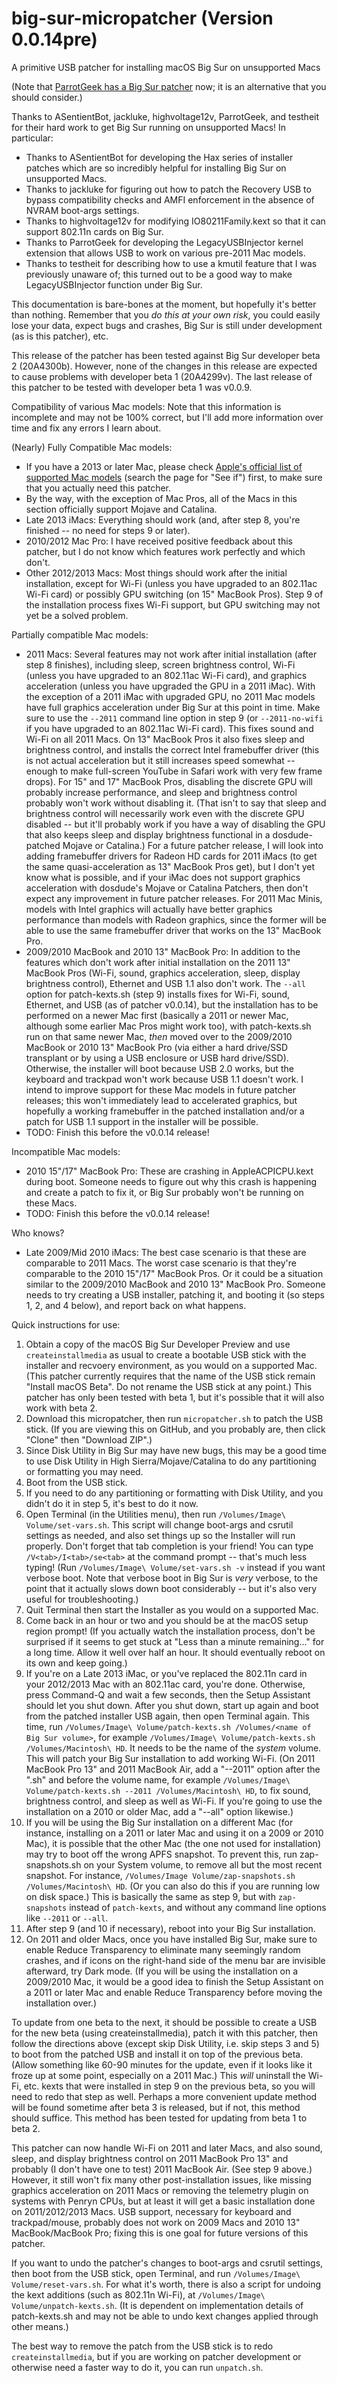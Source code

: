 # big-sur-micropatcher (Version 0.0.14pre)
A primitive USB patcher for installing macOS Big Sur on unsupported Macs

(Note that [ParrotGeek has a Big Sur patcher](https://parrotgeek.com/bigsur/) now; it is an alternative that you should consider.)

Thanks to ASentientBot, jackluke, highvoltage12v, ParrotGeek, and testheit for their hard work to get Big Sur running on unsupported Macs! In particular:

- Thanks to ASentientBot for developing the Hax series of installer patches which are so incredibly helpful for installing Big Sur on unsupported Macs.
- Thanks to jackluke for figuring out how to patch the Recovery USB to bypass compatibility checks and AMFI enforcement in the absence of NVRAM boot-args settings.
- Thanks to highvoltage12v for modifying IO80211Family.kext so that it can support 802.11n cards on Big Sur.
- Thanks to ParrotGeek for developing the LegacyUSBInjector kernel extension that allows USB to work on various pre-2011 Mac models.
- Thanks to testheit for describing how to use a kmutil feature that I was previously unaware of; this turned out to be a good way to make LegacyUSBInjector function under Big Sur.

This documentation is bare-bones at the moment, but hopefully it's better than nothing. Remember that you *do this at your own risk*, you could easily lose your data, expect bugs and crashes, Big Sur is still under development (as is this patcher), etc.

This release of the patcher has been tested against Big Sur developer beta 2 (20A4300b). However, none of the changes in this release are expected to cause problems with developer beta 1 (20A4299v). The last release of this patcher to be tested with developer beta 1 was v0.0.9.

Compatibility of various Mac models:
Note that this information is incomplete and may not be 100% correct, but I'll add more information over time and fix any errors I learn about.

(Nearly) Fully Compatible Mac models:
- If you have a 2013 or later Mac, please check [Apple's official list of supported Mac models](https://www.apple.com/macos/big-sur-preview/) (search the page for "See if") first, to make sure that you actually need this patcher.
- By the way, with the exception of Mac Pros, all of the Macs in this section officially support Mojave and Catalina.
- Late 2013 iMacs: Everything should work (and, after step 8, you're finished -- no need for steps 9 or later).
- 2010/2012 Mac Pro: I have received positive feedback about this patcher, but I do not know which features work perfectly and which don't.
- Other 2012/2013 Macs: Most things should work after the initial installation, except for Wi-Fi (unless you have upgraded to an 802.11ac Wi-Fi card) or possibly GPU switching (on 15" MacBook Pros). Step 9 of the installation process fixes Wi-Fi support, but GPU switching may not yet be a solved problem.

Partially compatible Mac models:
- 2011 Macs: Several features may not work after initial installation (after step 8 finishes), including sleep, screen brightness control, Wi-Fi (unless you have upgraded to an 802.11ac Wi-Fi card), and graphics acceleration (unless you have upgraded the GPU in a 2011 iMac). With the exception of a 2011 iMac with upgraded GPU, no 2011 Mac models have full graphics acceleration under Big Sur at this point in time. Make sure to use the `--2011` command line option in step 9 (or `--2011-no-wifi` if you have upgraded to an 802.11ac Wi-Fi card). This fixes sound and Wi-Fi on all 2011 Macs. On 13" MacBook Pros it also fixes sleep and brightness control, and installs the correct Intel framebuffer driver (this is not actual acceleration but it still increases speed somewhat -- enough to make full-screen YouTube in Safari work with very few frame drops). For 15" and 17" MacBook Pros, disabling the discrete GPU will probably increase performance, and sleep and brightness control probably won't work without disabling it. (That isn't to say that sleep and brightness control will necessarily work even with the discrete GPU disabled -- but it'll probably work if you have a way of disabling the GPU that also keeps sleep and display brightness functional in a dosdude-patched Mojave or Catalina.) For a future patcher release, I will look into adding framebuffer drivers for Radeon HD cards for 2011 iMacs (to get the same quasi-acceleration as 13" MacBook Pros get), but I don't yet know what is possible, and if your iMac does not support graphics acceleration with dosdude's Mojave or Catalina Patchers, then don't expect any improvement in future patcher releases. For 2011 Mac Minis, models with Intel graphics will actually have better graphics performance than models with Radeon graphics, since the former will be able to use the same framebuffer driver that works on the 13" MacBook Pro.
- 2009/2010 MacBook and 2010 13" MacBook Pro: In addition to the features which don't work after initial installation on the 2011 13" MacBook Pros (Wi-Fi, sound, graphics acceleration, sleep, display brightness control), Ethernet and USB 1.1 also don't work. The `--all` option for patch-kexts.sh (step 9) installs fixes for Wi-Fi, sound, Ethernet, and USB (as of patcher v0.0.14), but the installation has to be performed on a newer Mac first (basically a 2011 or newer Mac, although some earlier Mac Pros might work too), with patch-kexts.sh run on that same newer Mac, *then* moved over to the 2009/2010 MacBook or 2010 13" MacBook Pro (via either a hard drive/SSD transplant or by using a USB enclosure or USB hard drive/SSD). Otherwise, the installer will boot because USB 2.0 works, but the keyboard and trackpad won't work because USB 1.1 doesn't work. I intend to improve support for these Mac models in future patcher releases; this won't immediately lead to accelerated graphics, but hopefully a working framebuffer in the patched installation and/or a patch for USB 1.1 support in the installer will be possible.
- TODO: Finish this before the v0.0.14 release!

Incompatible Mac models:
- 2010 15"/17" MacBook Pro: These are crashing in AppleACPICPU.kext during boot. Someone needs to figure out why this crash is happening and create a patch to fix it, or Big Sur probably won't be running on these Macs.
- TODO: Finish this before the v0.0.14 release!

Who knows?
- Late 2009/Mid 2010 iMacs: The best case scenario is that these are comparable to 2011 Macs. The worst case scenario is that they're comparable to the 2010 15"/17" MacBook Pros. Or it could be a situation similar to the 2009/2010 MacBook and 2010 13" MacBook Pro. Someone needs to try creating a USB installer, patching it, and booting it (so steps 1, 2, and 4 below), and report back on what happens.

Quick instructions for use:

1. Obtain a copy of the macOS Big Sur Developer Preview and use `createinstallmedia` as usual to create a bootable USB stick with the installer and recvoery environment, as you would on a supported Mac. (This patcher currently requires that the name of the USB stick remain "Install macOS Beta". Do not rename the USB stick at any point.) This patcher has only been tested with beta 1, but it's possible that it will also work with beta 2.
2. Download this micropatcher, then run `micropatcher.sh` to patch the USB stick. (If you are viewing this on GitHub, and you probably are, then click "Clone" then "Download ZIP".)
3. Since Disk Utility in Big Sur may have new bugs, this may be a good time to use Disk Utility in High Sierra/Mojave/Catalina to do any partitioning or formatting you may need.
4. Boot from the USB stick.
5. If you need to do any partitioning or formatting with Disk Utility, and you didn't do it in step 5, it's best to do it now.
6. Open Terminal (in the Utilities menu), then run `/Volumes/Image\ Volume/set-vars.sh`. This script will change boot-args and csrutil settings as needed, and also set things up so the Installer will run properly. Don't forget that tab completion is your friend! You can type `/V<tab>/I<tab>/se<tab>` at the command prompt -- that's much less typing! (Run `/Volumes/Image\ Volume/set-vars.sh -v` instead if you want verbose boot. Note that verbose boot in Big Sur is *very* verbose, to the point that it actually slows down boot considerably -- but it's also very useful for troubleshooting.)
7. Quit Terminal then start the Installer as you would on a supported Mac.
8. Come back in an hour or two and you should be at the macOS setup region prompt! (If you actually watch the installation process, don't be surprised if it seems to get stuck at "Less than a minute remaining..." for a long time. Allow it well over half an hour. It should eventually reboot on its own and keep going.)
9. If you're on a Late 2013 iMac, or you've replaced the 802.11n card in your 2012/2013 Mac with an 802.11ac card, you're done. Otherwise, press Command-Q and wait a few seconds, then the Setup Assistant should let you shut down. After you shut down, start up again and boot from the patched installer USB again, then open Terminal again. This time, run `/Volumes/Image\ Volume/patch-kexts.sh /Volumes/<name of Big Sur volume>`, for example `/Volumes/Image\ Volume/patch-kexts.sh /Volumes/Macintosh\ HD`. It needs to be the name of the *system* volume. This will patch your Big Sur installation to add working Wi-Fi. (On 2011 MacBook Pro 13" and 2011 MacBook Air, add a "--2011" option after the ".sh" and before the volume name, for example `/Volumes/Image\ Volume/patch-kexts.sh --2011 /Volumes/Macintosh\ HD`, to fix sound, brightness control, and sleep as well as Wi-Fi. If you're going to use the installation on a 2010 or older Mac, add a "--all" option likewise.)
10. If you will be using the Big Sur installation on a different Mac (for instance, installing on a 2011 or later Mac and using it on a 2009 or 2010 Mac), it is possible that the other Mac (the one not used for installation) may try to boot off the wrong APFS snapshot. To prevent this, run zap-snapshots.sh on your System volume, to remove all but the most recent snapshot. For instance, `/Volumes/Image Volume/zap-snapshots.sh /Volumes/Macintosh\ HD`. (Or you can also do this if you are running low on disk space.) This is basically the same as step 9, but with `zap-snapshots` instead of `patch-kexts`, and without any command line options like `--2011` or `--all`.
11. After step 9 (and 10 if necessary), reboot into your Big Sur installation.
12. On 2011 and older Macs, once you have installed Big Sur, make sure to enable Reduce Transparency to eliminate many seemingly random crashes, and if icons on the right-hand side of the menu bar are invisible afterward, try Dark mode. (If you will be using the installation on a 2009/2010 Mac, it would be a good idea to finish the Setup Assistant on a 2011 or later Mac and enable Reduce Transparency before moving the installation over.)

To update from one beta to the next, it should be possible to create a USB for the new beta (using createinstallmedia), patch it with this patcher, then follow the directions above (except skip Disk Utility, i.e. skip steps 3 and 5) to boot from the patched USB and install it on top of the previous beta. (Allow something like 60-90 minutes for the update, even if it looks like it froze up at some point, especially on a 2011 Mac.) This *will* uninstall the Wi-Fi, etc. kexts that were installed in step 9 on the previous beta, so you will need to redo that step as well. Perhaps a more convenient update method will be found sometime after beta 3 is released, but if not, this method should suffice. This method has been tested for updating from beta 1 to beta 2.

This patcher can now handle Wi-Fi on 2011 and later Macs, and also sound, sleep, and display brightness control on 2011 MacBook Pro 13" and probably (I don't have one to test) 2011 MacBook Air. (See step 9 above.) However, it still won't fix many other post-installation issues, like missing graphics acceleration on 2011 Macs or removing the telemetry plugin on systems with Penryn CPUs, but at least it will get a basic installation done on 2011/2012/2013 Macs. USB support, necessary for keyboard and trackpad/mouse, probably does not work on 2009 Macs and 2010 13" MacBook/MacBook Pro; fixing this is one goal for future versions of this patcher.

If you want to undo the patcher's changes to boot-args and csrutil settings, then boot from the USB stick, open Terminal, and run `/Volumes/Image\ Volume/reset-vars.sh`. For what it's worth, there is also a script for undoing the kext additions (such as 802.11n Wi-Fi), at `/Volumes/Image\ Volume/unpatch-kexts.sh`. (It is dependent on implementation details of patch-kexts.sh and may not be able to undo kext changes applied through other means.)

The best way to remove the patch from the USB stick is to redo `createinstallmedia`, but if you are working on patcher development or otherwise need a faster way to do it, you can run `unpatch.sh`.
